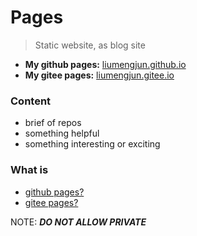 # Pages

> Static website, as blog site

- **My github pages:** [liumengjun.github.io](https://liumengjun.github.io/)
- **My gitee pages:** [liumengjun.gitee.io](https://liumengjun.gitee.io/)


### Content

- brief of repos
- something helpful
- something interesting or exciting


### What is

- [github pages?](https://pages.github.com/)
- [gitee pages?](https://gitee.com/help/articles/4136)


NOTE: ***DO NOT ALLOW PRIVATE***
